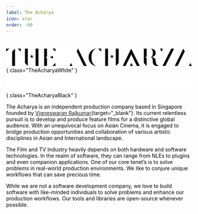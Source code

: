 ```yaml
---
label: The Acharya
icon: star
order: -99
---
```

#
![](/static/the-acharya-black.png){ class="TheAcharyaWhite" } ![](/static/the-acharya-white.png){ class="TheAcharyaBlack" }

The Acharya is an independent production company based in Singapore founded by [Vigneswaran Rajkumar](https://vigneswaranrajkumar.com/){target=“_blank”}. Its current relentless pursuit is to develop and produce feature films for a distinctive global audience. With an unequivocal focus on Asian Cinema, it is engaged to bridge production opportunities and collaboration of various artistic disciplines in Asian and International landscape.

The Film and TV Industry heavily depends on both hardware and software technologies. In the realm of software, they can range from NLEs to plugins and even companion applications. One of our core tenet’s is to solve problems in real-world production environments. We like to conjure unique workflows that can save precious time.

While we are not a software development company, we love to build software with like-minded individuals to solve problems and enhance our production workflows. Our tools and libraries are open-source whenever possible.

<html>
<head>
	<style>
		html {
			transition: background-color 0.5s ease;
			color: black;
		}
		html.dark {
			background-color: #121212;
			color: white;
		}
		.modeVR {
			background-image: url('/static/vr-logo-black.png');
			background-size: contain;
			background-position: center;
			width: 100%;
			height: 70px;
			background-repeat: no-repeat;
		}
		html.dark .modeVR {
			background-image: url('/static/vr-logo-white.png');
		}
	</style>
	<script>
		function toggleDarkLightMode() {
			var html = document.documentElement;
			html.classList.toggle("dark");
		}
	</script>
</head>
<body>
	<div align="center" class="modeVR"></div>
</body>
</html>